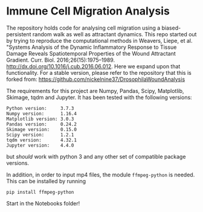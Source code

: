 # Immune Cell Migration Analysis

The repository holds code for analysing cell migration using a biased-persistent random walk as well as attractant dynamics.
This repo started out by trying to reproduce the computational methods in Weavers, Liepe, et al. "Systems Analysis of the Dynamic Inflammatory Response to Tissue Damage Reveals Spatiotemporal Properties of the Wound Attractant Gradient. Curr. Biol. 2016;26(15):1975–1989. http://dx.doi.org/10.1016/j.cub.2016.06.012. Here we expand upon that functionality. For a stable version, please refer to the repository that this is forked from: https://github.com/nickelnine37/DrosophilaWoundAnalysis

The requirements for this project are Numpy, Pandas, Scipy, Matplotlib, Skimage, tqdm and Jupyter. It has been tested with the following versions:

```
Python version:     3.7.3
Numpy version:      1.16.4
Matplotlib version: 3.0.3
Pandas version:     0.24.2
Skimage version:    0.15.0
Scipy version:      1.2.1
tqdm version:       4.32.1
Jupyter version:    4.4.0
```

but *should* work with python 3 and any other set of compatible package versions.

In addition, in order to input mp4 files, the module `ffmpeg-python` is needed. This can be installed by running

```
pip install ffmpeg-python
```

Start in the Notebooks folder!

